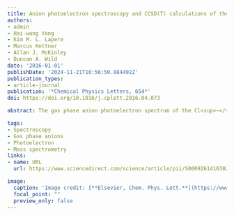 ```yaml
---
title: Anion photoelectron spectroscopy and CCSD(T) calculations of the Cl<sup>−</sup>$\cdots$ N<sub>2</sub> complex
authors:
- admin
- Hai-wang Yong
- Kim M. L. Lapere
- Marcus Kettner
- Allan J. McKinley
- Duncan A. Wild
date: '2016-01-01'
publishDate: '2024-11-21T10:56:50.884492Z'
publication_types:
- article-journal
publication: '*Chemical Physics Letters, 654*'
doi: https://doi.org/10.1016/j.cplett.2016.04.073

abstract: The gas phase anion photoelectron spectrum of the Cl<sup>−</sup> $\cdots$ N<sub>2</sub> complex is presented, allowing determination of the electron binding energy, and is compared to CCSD(T) calculations. The calculations reveal three stationary points on the neutral complex surface; a linear C<sub>$\infty$v</sub> and two C<sub>2v</sub> symmetry geometries. For the anion complex, two geometries are predicted, similar to the C<sub>2v</sub> symmetry conformations determined for the neutral. Comparing both computational and experimental results with those from previous work we show trends between anion complex stability and electron stabilisation energy and also the neutral complex stability with respect to the polarisability of the halogen.

tags:
- Spectroscopy
- Gas phase anions
- Photoelectron
- Mass spectrometry
links:
- name: URL
  url: https://www.sciencedirect.com/science/article/pii/S0009261416302585

image:
  caption: 'Image credit: [**Elsevier, Chem. Phys. Lett.**](https://www.sciencedirect.com/science/article/pii/S0009261416302585)'
  focal_point: ""
  preview_only: false
---
```

